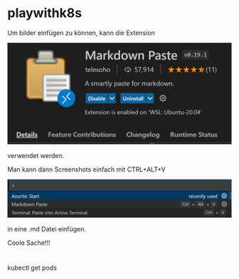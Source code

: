 # playwithk8s

Um bilder einfügen zu können, kann die Extension

![](20220801132536.png)  

verwendet werden. 

Man kann dann Screenshots einfach mit CTRL+ALT+V

![](20220801132637.png)  

in eine .md Datei einfügen. 

Coole Sache!!!




#


kubectl get pods


